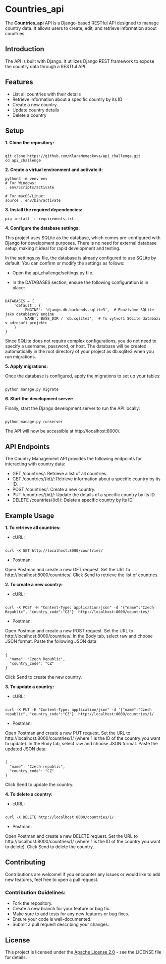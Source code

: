 # Countries_api

The **Countries_api** API is a Django-based RESTful API designed to manage country data. It allows users to create, edit, and retrieve information about countries.

## Introduction

The API is built with Django. It utilizes Django REST framework to expose the country data through a RESTful API.

## Features

- List all countries with their details
- Retrieve information about a specific country by its ID
- Create a new country
- Update country details
- Delete a country

## Setup

**1. Clone the repository:**

```

git clone https://github.com/KlaraNemeckova/api_challenge.git 
cd api_challenge

```

**2. Create a virtual environment and activate it:**

```
python3 -m venv env
# For Windows:
. env/Scripts/activate

# For macOS/Linux:
source . env/bin/activate 

```

**3. Install the required dependencies:**

```
pip install -r requirements.txt

```

**4. Configure the database settings:**

This project uses SQLite as the database, which comes pre-configured with Django for development purposes. There is no need for external database setup, making it ideal for rapid development and testing.

In the settings.py file, the database is already configured to use SQLite by default. You can confirm or modify the settings as follows:

- Open the api_challenge/settings.py file.

- In the DATABASES section, ensure the following configuration is in place:

```

DATABASES = {
    'default': {
        'ENGINE': 'django.db.backends.sqlite3',  # Používáme SQLite jako databázový engine
        'NAME': BASE_DIR / 'db.sqlite3',  # To vytvoří SQLite databázi v adresáři projektu
    }
}

```

Since SQLite does not require complex configurations, you do not need to specify a username, password, or host. The database will be created automatically in the root directory of your project as db.sqlite3 when you run migrations.

**5. Apply migrations:**

Once the database is configured, apply the migrations to set up your tables:

```

python manage.py migrate

```

**6. Start the development server:**

Finally, start the Django development server to run the API locally:

```

python manage.py runserver

```

The API will now be accessible at http://localhost:8000/.

## API Endpoints

The Country Management API provides the following endpoints for interacting with country data:

- GET /countries/: Retrieve a list of all countries.
- GET /countries/{id}/: Retrieve information about a specific country by its ID.
- POST /countries/: Create a new country.
- PUT /countries/{id}/: Update the details of a specific country by its ID.
- DELETE /countries/{id}/: Delete a specific country by its ID.


## Example Usage

**1. To retrieve all countries:**

- cURL:

```

curl -X GET http://localhost:8000/countries/

```

- Postman:

Open Postman and create a new GET request.
Set the URL to http://localhost:8000/countries/.
Click Send to retrieve the list of countries.

**2. To create a new country:**

- cURL:

```

curl -X POST -H "Content-Type: application/json" -d '{"name":"Czech Republic", "country_code":"CZ"}' http://localhost:8000/countries/

```

- Postman:

Open Postman and create a new POST request.
Set the URL to http://localhost:8000/countries/.
In the Body tab, select raw and choose JSON format.
Paste the following JSON data:

```

{
  "name": "Czech Republic",
  "country_code": "CZ"
}

```
Click Send to create the new country.

**3. To update a country:**

- cURL:

```

curl -X PUT -H "Content-Type: application/json" -d '{"name":"Czech republic", "country_code":"CZ"}' http://localhost:8000/countries/1/

```

- Postman:

Open Postman and create a new PUT request.
Set the URL to http://localhost:8000/countries/1/ (where 1 is the ID of the country you want to update).
In the Body tab, select raw and choose JSON format.
Paste the updated JSON data:

```

{
  "name": "Czech republic",
  "country_code": "CZ"
}

```
Click Send to update the country.

**4. To delete a country:**

- cURL:

```

curl -X DELETE http://localhost:8000/countries/1/

```

- Postman:

Open Postman and create a new DELETE request.
Set the URL to http://localhost:8000/countries/1/ (where 1 is the ID of the country you want to delete).
Click Send to delete the country.

## Contributing

Contributions are welcome! If you encounter any issues or would like to add new features, feel free to open a pull request.

### Contribution Guidelines:

- Fork the repository.
- Create a new branch for your feature or bug fix.
- Make sure to add tests for any new features or bug fixes.
- Ensure your code is well-documented.
- Submit a pull request describing your changes.

## License

This project is licensed under the [Apache License 2.0](https://www.apache.org/) - see the LICENSE file for details.

